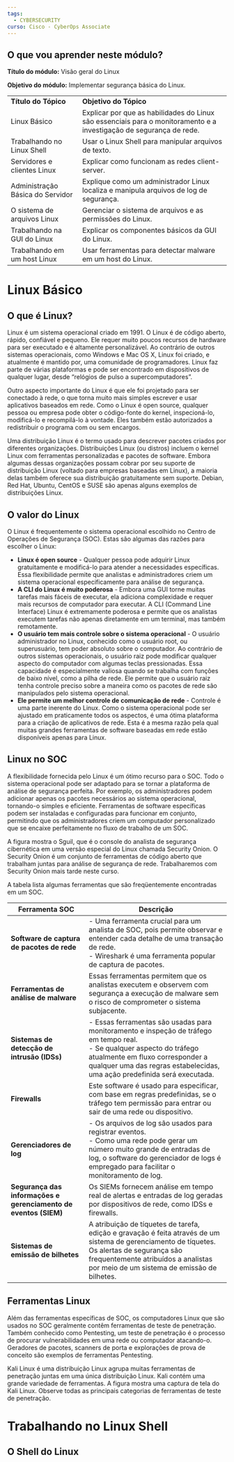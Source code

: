 ```yaml
---
tags:
  - CYBERSECURITY
curso: Cisco - CyberOps Associate
---
```

## O que vou aprender neste módulo?
**Título do módulo:** Visão geral do Linux

**Objetivo do módulo:** Implementar segurança básica do Linux.

|   |   |
|---|---|
|**Título do Tópico**|**Objetivo do Tópico**|
|Linux Básico|Explicar por que as habilidades do Linux são essenciais para o monitoramento e a investigação de segurança de rede.|
|Trabalhando no Linux Shell|Usar o Linux Shell para manipular arquivos de texto.|
|Servidores e clientes Linux|Explicar como funcionam as redes client-server.|
|Administração Básica do Servidor|Explique como um administrador Linux localiza e manipula arquivos de log de segurança.|
|O sistema de arquivos Linux|Gerenciar o sistema de arquivos e as permissões do Linux.|
|Trabalhando na GUI do Linux|Explicar os componentes básicos da GUI do Linux.|
|Trabalhando em um host Linux|Usar ferramentas para detectar malware em um host do Linux.|
# Linux Básico
## O que é Linux?
Linux é um sistema operacional criado em 1991. O Linux é de código aberto, rápido, confiável e pequeno. Ele requer muito poucos recursos de hardware para ser executado e é altamente personalizável. Ao contrário de outros sistemas operacionais, como Windows e Mac OS X, Linux foi criado, e atualmente é mantido por, uma comunidade de programadores. Linux faz parte de várias plataformas e pode ser encontrado em dispositivos de qualquer lugar, desde “relógios de pulso a supercomputadores”.

Outro aspecto importante do Linux é que ele foi projetado para ser conectado à rede, o que torna muito mais simples escrever e usar aplicativos baseados em rede. Como o Linux é open source, qualquer pessoa ou empresa pode obter o código-fonte do kernel, inspecioná-lo, modificá-lo e recompilá-lo à vontade. Eles também estão autorizados a redistribuir o programa com ou sem encargos.

Uma distribuição Linux é o termo usado para descrever pacotes criados por diferentes organizações. Distribuições Linux (ou distros) incluem o kernel Linux com ferramentas personalizadas e pacotes de software. Embora algumas dessas organizações possam cobrar por seu suporte de distribuição Linux (voltado para empresas baseadas em Linux), a maioria delas também oferece sua distribuição gratuitamente sem suporte. Debian, Red Hat, Ubuntu, CentOS e SUSE são apenas alguns exemplos de distribuições Linux.

## O valor do Linux
O Linux é frequentemente o sistema operacional escolhido no Centro de Operações de Segurança (SOC). Estas são algumas das razões para escolher o Linux:

- **Linux é open source** - Qualquer pessoa pode adquirir Linux gratuitamente e modificá-lo para atender a necessidades específicas. Essa flexibilidade permite que analistas e administradores criem um sistema operacional especificamente para análise de segurança.
- **A CLI do Linux é muito poderosa** - Embora uma GUI torne muitas tarefas mais fáceis de executar, ela adiciona complexidade e requer mais recursos de computador para executar. A CLI (Command Line Interface) Linux é extremamente poderosa e permite que os analistas executem tarefas não apenas diretamente em um terminal, mas também remotamente.
- **O usuário tem mais controle sobre o sistema operacional** - O usuário administrador no Linux, conhecido como o usuário root, ou superusuário, tem poder absoluto sobre o computador. Ao contrário de outros sistemas operacionais, o usuário raiz pode modificar qualquer aspecto do computador com algumas teclas pressionadas. Essa capacidade é especialmente valiosa quando se trabalha com funções de baixo nível, como a pilha de rede. Ele permite que o usuário raiz tenha controle preciso sobre a maneira como os pacotes de rede são manipulados pelo sistema operacional.
- **Ele permite um melhor controle de comunicação de rede** - Controle é uma parte inerente do Linux. Como o sistema operacional pode ser ajustado em praticamente todos os aspectos, é uma ótima plataforma para a criação de aplicativos de rede. Esta é a mesma razão pela qual muitas grandes ferramentas de software baseadas em rede estão disponíveis apenas para Linux.

## Linux no SOC
A flexibilidade fornecida pelo Linux é um ótimo recurso para o SOC. Todo o sistema operacional pode ser adaptado para se tornar a plataforma de análise de segurança perfeita. Por exemplo, os administradores podem adicionar apenas os pacotes necessários ao sistema operacional, tornando-o simples e eficiente. Ferramentas de software específicas podem ser instaladas e configuradas para funcionar em conjunto, permitindo que os administradores criem um computador personalizado que se encaixe perfeitamente no fluxo de trabalho de um SOC.

A figura mostra o Sguil, que é o console do analista de segurança cibernética em uma versão especial do Linux chamada Security Onion. O Security Onion é um conjunto de ferramentas de código aberto que trabalham juntas para análise de segurança de rede. Trabalharemos com Security Onion mais tarde neste curso.

A tabela lista algumas ferramentas que são freqüentemente encontradas em um SOC.

|**Ferramenta SOC**|**Descrição**|
|---|---|
|**Software de captura de pacotes de rede**|- Uma ferramenta crucial para um analista de SOC, pois permite observar e entender cada detalhe de uma transação de rede.<br>- Wireshark é uma ferramenta popular de captura de pacotes.|
|**Ferramentas de análise de malware**|Essas ferramentas permitem que os analistas executem e observem com segurança a execução de malware sem o risco de comprometer o sistema subjacente.|
|**Sistemas de detecção de intrusão (IDSs)**|- Essas ferramentas são usadas para monitoramento e inspeção de tráfego em tempo real.<br>- Se qualquer aspecto do tráfego atualmente em fluxo corresponder a qualquer uma das regras estabelecidas, uma ação predefinida será executada.|
|**Firewalls**|Este software é usado para especificar, com base em regras predefinidas, se o tráfego tem permissão para entrar ou sair de uma rede ou dispositivo.|
|**Gerenciadores de log**|- Os arquivos de log são usados para registrar eventos.<br>- Como uma rede pode gerar um número muito grande de entradas de log, o software do gerenciador de logs é empregado para facilitar o monitoramento de log.|
|**Segurança das informações e gerenciamento de eventos (SIEM)**|Os SIEMs fornecem análise em tempo real de alertas e entradas de log geradas por dispositivos de rede, como IDSs e firewalls.|
|**Sistemas de emissão de bilhetes**|A atribuição de tíquetes de tarefa, edição e gravação é feita através de um sistema de gerenciamento de tíquetes. Os alertas de segurança são frequentemente atribuídos a analistas por meio de um sistema de emissão de bilhetes.|

## Ferramentas Linux
Além das ferramentas específicas de SOC, os computadores Linux que são usados no SOC geralmente contêm ferramentas de teste de penetração. Também conhecido como Pentesting, um teste de penetração é o processo de procurar vulnerabilidades em uma rede ou computador atacando-o. Geradores de pacotes, scanners de porta e explorações de prova de conceito são exemplos de ferramentas Pentesting.

Kali Linux é uma distribuição Linux agrupa muitas ferramentas de penetração juntas em uma única distribuição Linux. Kali contém uma grande variedade de ferramentas. A figura mostra uma captura de tela do Kali Linux. Observe todas as principais categorias de ferramentas de teste de penetração.

# Trabalhando no Linux Shell
## O Shell do Linux
